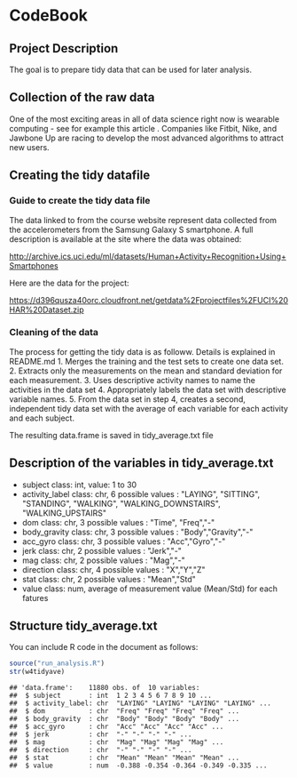 CodeBook
================

Project Description
-------------------

The goal is to prepare tidy data that can be used for later analysis.

Collection of the raw data
--------------------------

One of the most exciting areas in all of data science right now is wearable computing - see for example this article . Companies like Fitbit, Nike, and Jawbone Up are racing to develop the most advanced algorithms to attract new users.

Creating the tidy datafile
--------------------------

### Guide to create the tidy data file

The data linked to from the course website represent data collected from the accelerometers from the Samsung Galaxy S smartphone. A full description is available at the site where the data was obtained:

<http://archive.ics.uci.edu/ml/datasets/Human+Activity+Recognition+Using+Smartphones>

Here are the data for the project:

<https://d396qusza40orc.cloudfront.net/getdata%2Fprojectfiles%2FUCI%20HAR%20Dataset.zip>

### Cleaning of the data

The process for getting the tidy data is as followw. Details is explained in README.md 1. Merges the training and the test sets to create one data set. 2. Extracts only the measurements on the mean and standard deviation for each measurement. 3. Uses descriptive activity names to name the activities in the data set 4. Appropriately labels the data set with descriptive variable names. 5. From the data set in step 4, creates a second, independent tidy data set with the average of each variable for each activity and each subject.

The resulting data.frame is saved in tidy\_average.txt file

Description of the variables in tidy\_average.txt
-------------------------------------------------

-   subject
    class: int, value: 1 to 30
-   activity\_label
    class: chr, 6 possible values : "LAYING", "SITTING", "STANDING", "WALKING", "WALKING\_DOWNSTAIRS", "WALKING\_UPSTAIRS"
-   dom
    class: chr, 3 possible values : "Time", "Freq","-"
-   body\_gravity
    class: chr, 3 possible values : "Body","Gravity","-"
-   acc\_gyro
    class: chr, 3 possible values : "Acc","Gyro","-"
-   jerk
    class: chr, 2 possible values : "Jerk","-"
-   mag
    class: chr, 2 possible values : "Mag","-"
-   direction
    class: chr, 4 possible values : "X","Y","Z"
-   stat
    class: chr, 2 possible values : "Mean","Std"
-   value
    class: num, average of measurement value (Mean/Std) for each fatures

Structure tidy\_average.txt
---------------------------

You can include R code in the document as follows:

``` r
source("run_analysis.R")
str(w4tidyave)
```

    ## 'data.frame':    11880 obs. of  10 variables:
    ##  $ subject       : int  1 2 3 4 5 6 7 8 9 10 ...
    ##  $ activity_label: chr  "LAYING" "LAYING" "LAYING" "LAYING" ...
    ##  $ dom           : chr  "Freq" "Freq" "Freq" "Freq" ...
    ##  $ body_gravity  : chr  "Body" "Body" "Body" "Body" ...
    ##  $ acc_gyro      : chr  "Acc" "Acc" "Acc" "Acc" ...
    ##  $ jerk          : chr  "-" "-" "-" "-" ...
    ##  $ mag           : chr  "Mag" "Mag" "Mag" "Mag" ...
    ##  $ direction     : chr  "-" "-" "-" "-" ...
    ##  $ stat          : chr  "Mean" "Mean" "Mean" "Mean" ...
    ##  $ value         : num  -0.388 -0.354 -0.364 -0.349 -0.335 ...
